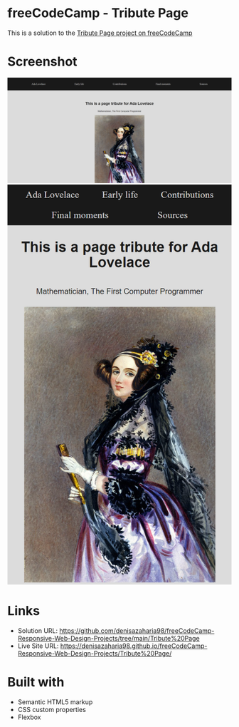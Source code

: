 # freeCodeCamp - Tribute Page
This is a solution to the [Tribute Page project on freeCodeCamp](https://www.freecodecamp.org/learn/responsive-web-design/responsive-web-design-projects/build-a-tribute-page)

# Screenshot

![1](./my_design/desktop-design.png)
![2](./my_design/mobile-design.png)

# Links

- Solution URL: https://github.com/denisazaharia98/freeCodeCamp-Responsive-Web-Design-Projects/tree/main/Tribute%20Page
- Live Site URL: https://denisazaharia98.github.io/freeCodeCamp-Responsive-Web-Design-Projects/Tribute%20Page/

# Built with

- Semantic HTML5 markup
- CSS custom properties
- Flexbox
